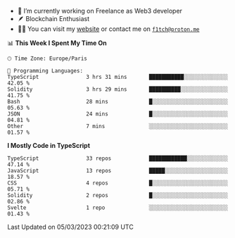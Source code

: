 - 🔭 I’m currently working on Freelance as Web3 developer
- 🪶 Blockchain Enthusiast
- 👨‍💻 You can visit my [website](https://f1tch.xyz) or contact me on [`f1tch@proton.me`](mailto:f1tch@proton.me)

<!--START_SECTION:waka-->
📊 **This Week I Spent My Time On** 

```text
🕑︎ Time Zone: Europe/Paris

💬 Programming Languages: 
TypeScript               3 hrs 31 mins       ███████████░░░░░░░░░░░░░░   42.05 % 
Solidity                 3 hrs 29 mins       ██████████░░░░░░░░░░░░░░░   41.75 % 
Bash                     28 mins             █░░░░░░░░░░░░░░░░░░░░░░░░   05.63 % 
JSON                     24 mins             █░░░░░░░░░░░░░░░░░░░░░░░░   04.81 % 
Other                    7 mins              ░░░░░░░░░░░░░░░░░░░░░░░░░   01.57 % 
```

**I Mostly Code in TypeScript** 

```text
TypeScript               33 repos            ████████████░░░░░░░░░░░░░   47.14 % 
JavaScript               13 repos            █████░░░░░░░░░░░░░░░░░░░░   18.57 % 
CSS                      4 repos             █░░░░░░░░░░░░░░░░░░░░░░░░   05.71 % 
Solidity                 2 repos             █░░░░░░░░░░░░░░░░░░░░░░░░   02.86 % 
Svelte                   1 repo              ░░░░░░░░░░░░░░░░░░░░░░░░░   01.43 % 
```




 Last Updated on 05/03/2023 00:21:09 UTC
<!--END_SECTION:waka-->
